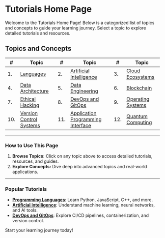 # Tutorials Home Page

Welcome to the Tutorials Home Page! Below is a categorized list of topics and concepts to guide your learning journey. Select a topic to explore detailed tutorials and resources.

## Topics and Concepts

|#|Topic|#|Topic|#|Topic|
|---|---|---|---|---|---|
|1.|[Languages](languages/index.md)|2.|[Artificial Intelligence](artificial_intelligence/index.md)|3.|[Cloud Ecosystems](cloud_ecosystems/index.md)|
|4.|[Data Architecture](data_architecture/index.md)|5.|[Data Engineering](data_engineering/index.md)|6.|[Blockchain](blockchain/index.md)|
|7.|[Ethical Hacking](ethical_hacking/index.md)|8.|[DevOps and GitOps](devops_gitops/index.md)|9.|[Operating Systems](operating_systems/index.md)|
|10.|[Version Control Systems](version_control_systems/index.md)|11.|[Application Programming Interface](application_programming_interface/index.md)|12.|[Quantum Computing](quantum_computing/index.md)|

---

### **How to Use This Page**

1. **Browse Topics:** Click on any topic above to access detailed tutorials, resources, and guides.
2. **Explore Concepts:** Dive deep into advanced topics and real-world applications.

---

### **Popular Tutorials**

- [**Programming Languages**](languages/index.md): Learn Python, JavaScript, C++, and more.
- [**Artificial Intelligence**](artificial_intelligence/index.md): Understand machine learning, neural networks, and AI tools.
- [**DevOps and GitOps**](devops_gitops/index.md): Explore CI/CD pipelines, containerization, and version control.

Start your learning journey today!